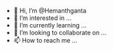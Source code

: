 - 👋 Hi, I’m @Hemanthganta
- 👀 I’m interested in ...
- 🌱 I’m currently learning ...
- 💞️ I’m looking to collaborate on ...
- 📫 How to reach me ...

<!---
Hemanthganta/Hemanthganta is a ✨ special ✨ repository because its `README.md` (this file) appears on your GitHub profile.
You can click the Preview link to take a look at your changes.
--->
